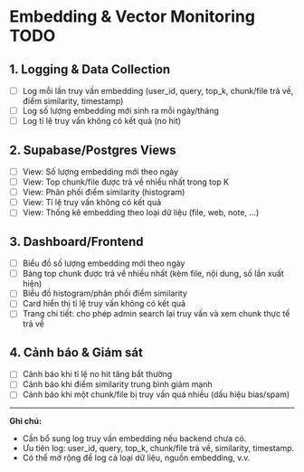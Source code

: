 # Embedding & Vector Monitoring TODO

## 1. Logging & Data Collection

- [ ] Log mỗi lần truy vấn embedding (user_id, query, top_k, chunk/file trả về, điểm similarity, timestamp)
- [ ] Log số lượng embedding mới sinh ra mỗi ngày/tháng
- [ ] Log tỉ lệ truy vấn không có kết quả (no hit)

## 2. Supabase/Postgres Views

- [ ] View: Số lượng embedding mới theo ngày
- [ ] View: Top chunk/file được trả về nhiều nhất trong top K
- [ ] View: Phân phối điểm similarity (histogram)
- [ ] View: Tỉ lệ truy vấn không có kết quả
- [ ] View: Thống kê embedding theo loại dữ liệu (file, web, note, ...)

## 3. Dashboard/Frontend

- [ ] Biểu đồ số lượng embedding mới theo ngày
- [ ] Bảng top chunk được trả về nhiều nhất (kèm file, nội dung, số lần xuất hiện)
- [ ] Biểu đồ histogram/phân phối điểm similarity
- [ ] Card hiển thị tỉ lệ truy vấn không có kết quả
- [ ] Trang chi tiết: cho phép admin search lại truy vấn và xem chunk thực tế trả về

## 4. Cảnh báo & Giám sát

- [ ] Cảnh báo khi tỉ lệ no hit tăng bất thường
- [ ] Cảnh báo khi điểm similarity trung bình giảm mạnh
- [ ] Cảnh báo khi một chunk/file bị truy vấn quá nhiều (dấu hiệu bias/spam)

---

**Ghi chú:**

- Cần bổ sung log truy vấn embedding nếu backend chưa có.
- Ưu tiên log: user_id, query, top_k, chunk/file trả về, similarity, timestamp.
- Có thể mở rộng để log cả loại dữ liệu, nguồn embedding, v.v.
